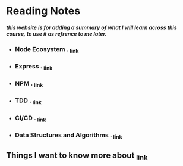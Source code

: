 # Reading Notes
 _**this website is for adding a summary of what I will learn across this course, to use it as refrence to me later.**_ 
 - ### Node Ecosystem   .  [<sub>    link </sub>](./Reading%20Notes/Node%20Ecosystm.md)
   
- ### Express   .  [<sub>    link </sub>](./Reading%20Notes/Express.md)


- ### NPM   .  [<sub>    link </sub>](./Reading%20Notes/NPM.md)


- ### TDD   .  [<sub>    link </sub>](./Reading%20Notes/TDD.md)
 
  
- ### CI/CD   .  [<sub>    link </sub>](./Reading%20Notes/CI-CD.md)

- ### Data Structures and Algorithms   .  [<sub>    link </sub>](./Reading%20Notes/Data%20Structures%20and%20Algorithms.md)


## Things I want to know more about [<sub>    link </sub>](./Reading%20Notes/I-want-to-know.md)
    
